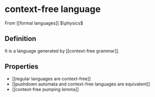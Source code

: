 # context-free language
From [[formal languages]]
$\physics$
## Definition
It is a language generated by [[context-free grammar]].

## Properties
- [[regular languages are context-free]]
- [[pushdown automata and context-free languages are equivalent]]
- [[context-free pumping lemma]]